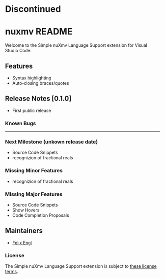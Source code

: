# Discontinued

# nuxmv README

Welcome to the Simple nuXmv Language Support extension for Visual Studio Code.

## Features

* Syntax highlighting
* Auto-closing braces/quotes

## Release Notes [0.1.0]

* First public release

### Known Bugs
------

### Next Milestone (unkown release date)
- Source Code Snippets
- recognizion of fractional reals

### Missing Minor Features
- recognizion of fractional reals

### Missing Major Features
- Source Code Snippets
- Show Hovers
- Code Completion Proposals

## Maintainers

- [Felix Engl](https://github.com/FelixEngl)

### License
The Simple nuXmv Language Support extension is subject to [these license terms](https://github.com/FelixEngl/SimpleNuxmvLanguageSupport/blob/master/LICENCE.txt).
